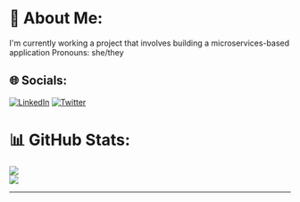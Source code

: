 <!--
**diaas14/diaas14** is a ✨ _special_ ✨ repository because its `README.md` (this file) appears on your GitHub profile.

Here are some ideas to get you started:

- 🔭 I’m currently working on ...
- 🌱 I’m currently learning ...
- 👯 I’m looking to collaborate on ...
- 🤔 I’m looking for help with ...
- 💬 Ask me about ...
- 📫 How to reach me: ...
- 😄 Pronouns: ...
- ⚡ Fun fact: ...
-->

# 💫 About Me:
I'm currently working a project that involves building a microservices-based application
Pronouns: she/they


## 🌐 Socials:
[![LinkedIn](https://img.shields.io/badge/LinkedIn-%230077B5.svg?logo=linkedin&logoColor=white)](https://linkedin.com/in/diya-s-4832301a8) [![Twitter](https://img.shields.io/badge/Twitter-%231DA1F2.svg?logo=Twitter&logoColor=white)](https://twitter.com/httpy2k) 
# 📊 GitHub Stats:
![](https://github-readme-streak-stats.herokuapp.com/?user=diaas14&theme=omni&hide_border=true)<br/>
![](https://github-readme-stats.vercel.app/api/top-langs/?username=diaas14&theme=omni&hide_border=true&include_all_commits=false&count_private=false&layout=compact)

---
